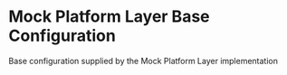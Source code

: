 # Mock Platform Layer Base Configuration

Base configuration supplied by the Mock Platform Layer implementation

